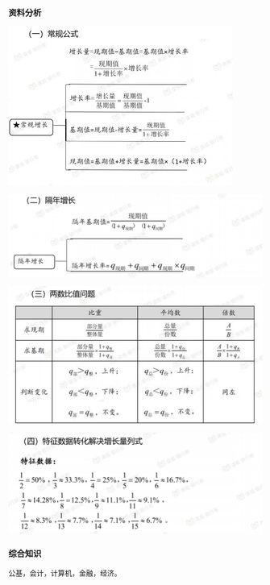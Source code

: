 ### 资料分析

![](image/建设银行笔试/1650104036066.png)

![](image/建设银行笔试/1650104044531.png)

![](image/建设银行笔试/1650104055198.png)

![](image/建设银行笔试/1650104067993.png)

### 综合知识

公基，会计，计算机，金融，经济。
